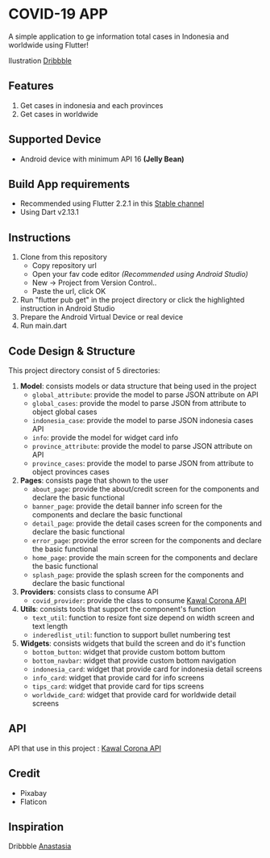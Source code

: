# COVID-19 APP
 
A simple application to ge information total cases in Indonesia and worldwide using Flutter!

Ilustration [Dribbble](https://dribbble.com/shots/15750085-COVID-19-APP)

## Features

1. Get cases in indonesia and each provinces
2. Get cases in worldwide

## Supported Device

- Android device with minimum API 16 **(Jelly Bean)**

## Build App requirements

- Recommended using Flutter 2.2.1 in this [Stable channel](https://github.com/flutter/flutter.git)
- Using Dart v2.13.1

## Instructions

1. Clone from this repository
   - Copy repository url
   - Open your fav code editor _(Recommended using Android Studio)_
   - New -> Project from Version Control..
   - Paste the url, click OK
2. Run "flutter pub get" in the project directory or click the highlighted instruction in Android Studio
3. Prepare the Android Virtual Device or real device 
4. Run main.dart

## Code Design & Structure

This project directory consist of 5 directories:
1. **Model**: consists models or data structure that being used in the project
   - `global_attribute`: provide the model to parse JSON attribute on API
   - `global_cases`: provide the model to parse JSON from attribute to object global cases
   - `indonesia_case`: provide the model to parse JSON indonesia cases API
   - `info`: provide the model for widget card info 
   - `province_attribute`: provide the model to parse JSON attribute on API
   - `province_cases`: provide the model to parse JSON from attribute to object provinces cases
2. **Pages**: consists page that shown to the user
   - `about_page`: provide the about/credit screen for the components and declare the basic functional
   - `banner_page`:  provide the detail banner info screen for the components and declare the basic functional
   - `detail_page`: provide the detail cases screen for the components and declare the basic functional
   - `error_page`:  provide the error screen for the components and declare the basic functional
   - `home_page`:  provide the main screen for the components and declare the basic functional
   - `splash_page`:  provide the splash screen for the components and declare the basic functional
3. **Providers**: consists class to consume API
   - `covid_provider`: provide the class to consume [Kawal Corona API](https://kawalcorona.com/api/) 
4. **Utils**: consists tools that support the component's function
   - `text_util`: function to resize font size depend on width screen and text length
   - `inderedlist_util`: function to support bullet numbering test
5. **Widgets**: consists widgets that build the screen and do it's function
   - `bottom_button`: widget that provide custom bottom buttom 
   - `bottom_navbar`: widget that provide custom bottom navigation
   - `indonesia_card`: widget that provide card for indonesia detail screens 
   - `info_card`: widget that provide card for info screens 
   - `tips_card`:  widget that provide card for tips screens  
   - `worldwide_card`: widget that provide card for worldwide detail screens 

## API

API that use in this project : [Kawal Corona API](https://kawalcorona.com/api/) 

## Credit

- Pixabay
- Flaticon

## Inspiration

Dribbble [Anastasia](https://dribbble.com/shots/14925214-Covid-19-Disease-statistics-Mobile-App)
